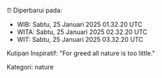 ⏰ Diperbarui pada:
- WIB: Sabtu, 25 Januari 2025 01.32.20 UTC
- WITA: Sabtu, 25 Januari 2025 02.32.20 UTC
- WIT: Sabtu, 25 Januari 2025 03.32.20 UTC

Kutipan Inspiratif:
"For greed all nature is too little."


Kategori: nature

